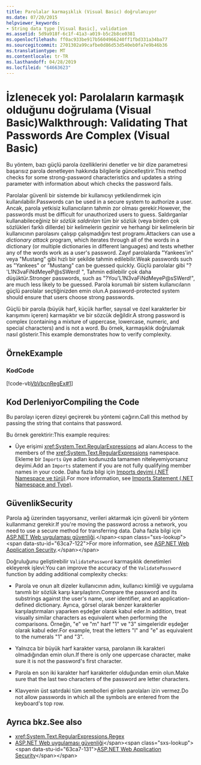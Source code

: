 ```yaml
---
title: Parolalar karmaşıklık (Visual Basic) doğrulanıyor
ms.date: 07/20/2015
helpviewer_keywords:
- String data type [Visual Basic], validation
ms.assetid: 5d9a918f-6c1f-41a3-a019-b5c2b8ce0381
ms.openlocfilehash: ff0ac933be917b5604966240ff1fbd331a34ba77
ms.sourcegitcommit: 2701302a99cafbe0d86d53d540eb0fa7e9b46b36
ms.translationtype: MT
ms.contentlocale: tr-TR
ms.lasthandoff: 04/28/2019
ms.locfileid: "64663623"
---
```

# <a name="walkthrough-validating-that-passwords-are-complex-visual-basic"></a><span data-ttu-id="63ca7-102">İzlenecek yol: Parolaların karmaşık olduğunu doğrulama (Visual Basic)</span><span class="sxs-lookup"><span data-stu-id="63ca7-102">Walkthrough: Validating That Passwords Are Complex (Visual Basic)</span></span>
<span data-ttu-id="63ca7-103">Bu yöntem, bazı güçlü parola özelliklerini denetler ve bir dize parametresi başarısız parola denetleyen hakkında bilgilerle güncelleştirir.</span><span class="sxs-lookup"><span data-stu-id="63ca7-103">This method checks for some strong-password characteristics and updates a string parameter with information about which checks the password fails.</span></span>  
  
 <span data-ttu-id="63ca7-104">Parolalar güvenli bir sistemde bir kullanıcıyı yetkilendirmek için kullanılabilir.</span><span class="sxs-lookup"><span data-stu-id="63ca7-104">Passwords can be used in a secure system to authorize a user.</span></span> <span data-ttu-id="63ca7-105">Ancak, parola yetkisiz kullanıcıların tahmin zor olması gerekir.</span><span class="sxs-lookup"><span data-stu-id="63ca7-105">However, the passwords must be difficult for unauthorized users to guess.</span></span> <span data-ttu-id="63ca7-106">Saldırganlar kullanabileceğiniz bir *sözlük saldırıları* tüm bir sözlük (veya birden çok sözlükleri farklı dillerde) bir kelimelerin gezinir ve herhangi bir kelimelerin bir kullanıcının parolasını çalışıp çalışmadığını test programı.</span><span class="sxs-lookup"><span data-stu-id="63ca7-106">Attackers can use a *dictionary attack* program, which iterates through all of the words in a dictionary (or multiple dictionaries in different languages) and tests whether any of the words work as a user's password.</span></span> <span data-ttu-id="63ca7-107">Zayıf parolalarda "Yankees'in" veya "Mustang" gibi hızlı bir şekilde tahmin edilebilir.</span><span class="sxs-lookup"><span data-stu-id="63ca7-107">Weak passwords such as "Yankees" or "Mustang" can be guessed quickly.</span></span> <span data-ttu-id="63ca7-108">Güçlü parolalar gibi "? 'L1N3vaFiNdMeyeP@sSWerd! ", Tahmin edilebilir çok daha düşüktür.</span><span class="sxs-lookup"><span data-stu-id="63ca7-108">Stronger passwords, such as "?You'L1N3vaFiNdMeyeP@sSWerd!", are much less likely to be guessed.</span></span> <span data-ttu-id="63ca7-109">Parola korumalı bir sistem kullanıcıların güçlü parolalar seçtiğinizden emin olun.</span><span class="sxs-lookup"><span data-stu-id="63ca7-109">A password-protected system should ensure that users choose strong passwords.</span></span>  
  
 <span data-ttu-id="63ca7-110">Güçlü bir parola (büyük harf, küçük harfler, sayısal ve özel karakterler bir karışımını içeren) karmaşıktır ve bir sözcük değildir.</span><span class="sxs-lookup"><span data-stu-id="63ca7-110">A strong password is complex (containing a mixture of uppercase, lowercase, numeric, and special characters) and is not a word.</span></span> <span data-ttu-id="63ca7-111">Bu örnek, karmaşıklık doğrulamak nasıl gösterir.</span><span class="sxs-lookup"><span data-stu-id="63ca7-111">This example demonstrates how to verify complexity.</span></span>  
  
## <a name="example"></a><span data-ttu-id="63ca7-112">Örnek</span><span class="sxs-lookup"><span data-stu-id="63ca7-112">Example</span></span>  
  
### <a name="code"></a><span data-ttu-id="63ca7-113">Kod</span><span class="sxs-lookup"><span data-stu-id="63ca7-113">Code</span></span>  
 [!code-vb[VbVbcnRegEx#1](~/samples/snippets/visualbasic/VS_Snippets_VBCSharp/VbVbcnRegEx/VB/Class1.vb#1)]  
  
## <a name="compiling-the-code"></a><span data-ttu-id="63ca7-114">Kod Derleniyor</span><span class="sxs-lookup"><span data-stu-id="63ca7-114">Compiling the Code</span></span>  
 <span data-ttu-id="63ca7-115">Bu parolayı içeren dizeyi geçirerek bu yöntemi çağırın.</span><span class="sxs-lookup"><span data-stu-id="63ca7-115">Call this method by passing the string that contains that password.</span></span>  
  
 <span data-ttu-id="63ca7-116">Bu örnek gerektirir:</span><span class="sxs-lookup"><span data-stu-id="63ca7-116">This example requires:</span></span>  
  
- <span data-ttu-id="63ca7-117">Üye erişimi <xref:System.Text.RegularExpressions> ad alanı.</span><span class="sxs-lookup"><span data-stu-id="63ca7-117">Access to the members of the <xref:System.Text.RegularExpressions> namespace.</span></span> <span data-ttu-id="63ca7-118">Ekleme bir `Imports` üye adları kodunuzda tamamen niteleyemiyorsanız deyimi.</span><span class="sxs-lookup"><span data-stu-id="63ca7-118">Add an `Imports` statement if you are not fully qualifying member names in your code.</span></span> <span data-ttu-id="63ca7-119">Daha fazla bilgi için [Imports deyimi (.NET Namespace ve türü)](../../../../visual-basic/language-reference/statements/imports-statement-net-namespace-and-type.md).</span><span class="sxs-lookup"><span data-stu-id="63ca7-119">For more information, see [Imports Statement (.NET Namespace and Type)](../../../../visual-basic/language-reference/statements/imports-statement-net-namespace-and-type.md).</span></span>  
  
## <a name="security"></a><span data-ttu-id="63ca7-120">Güvenlik</span><span class="sxs-lookup"><span data-stu-id="63ca7-120">Security</span></span>  
 <span data-ttu-id="63ca7-121">Parola ağ üzerinden taşıyorsanız, verileri aktarmak için güvenli bir yöntem kullanmanız gerekir.</span><span class="sxs-lookup"><span data-stu-id="63ca7-121">If you're moving the password across a network, you need to use a secure method for transferring data.</span></span> <span data-ttu-id="63ca7-122">Daha fazla bilgi için [ASP.NET Web uygulaması güvenliği](https://docs.microsoft.com/previous-versions/aspnet/330a99hc(v=vs.100)).</span><span class="sxs-lookup"><span data-stu-id="63ca7-122">For more information, see [ASP.NET Web Application Security](https://docs.microsoft.com/previous-versions/aspnet/330a99hc(v=vs.100)).</span></span>
  
 <span data-ttu-id="63ca7-123">Doğruluğunu geliştirebilir `ValidatePassword` karmaşıklık denetimleri ekleyerek işlevi:</span><span class="sxs-lookup"><span data-stu-id="63ca7-123">You can improve the accuracy of the `ValidatePassword` function by adding additional complexity checks:</span></span>  
  
- <span data-ttu-id="63ca7-124">Parola ve onun alt dizeler kullanıcının adını, kullanıcı kimliği ve uygulama tanımlı bir sözlük karşı karşılaştırın.</span><span class="sxs-lookup"><span data-stu-id="63ca7-124">Compare the password and its substrings against the user's name, user identifier, and an application-defined dictionary.</span></span> <span data-ttu-id="63ca7-125">Ayrıca, görsel olarak benzer karakterler karşılaştırmaları yaparken eşdeğer olarak kabul eder.</span><span class="sxs-lookup"><span data-stu-id="63ca7-125">In addition, treat visually similar characters as equivalent when performing the comparisons.</span></span> <span data-ttu-id="63ca7-126">Örneğin, "e" ve "m" harf "1" ve "3" simgeleridir eşdeğer olarak kabul eder.</span><span class="sxs-lookup"><span data-stu-id="63ca7-126">For example, treat the letters "l" and "e" as equivalent to the numerals "1" and "3".</span></span>  
  
- <span data-ttu-id="63ca7-127">Yalnızca bir büyük harf karakter varsa, parolanın ilk karakteri olmadığından emin olun.</span><span class="sxs-lookup"><span data-stu-id="63ca7-127">If there is only one uppercase character, make sure it is not the password's first character.</span></span>  
  
- <span data-ttu-id="63ca7-128">Parola en son iki karakter harf karakterler olduğundan emin olun.</span><span class="sxs-lookup"><span data-stu-id="63ca7-128">Make sure that the last two characters of the password are letter characters.</span></span>  
  
- <span data-ttu-id="63ca7-129">Klavyenin üst satırdaki tüm sembolleri girilen parolaları izin vermez.</span><span class="sxs-lookup"><span data-stu-id="63ca7-129">Do not allow passwords in which all the symbols are entered from the keyboard's top row.</span></span>  
  
## <a name="see-also"></a><span data-ttu-id="63ca7-130">Ayrıca bkz.</span><span class="sxs-lookup"><span data-stu-id="63ca7-130">See also</span></span>

- <xref:System.Text.RegularExpressions.Regex>
- <span data-ttu-id="63ca7-131">[ASP.NET Web uygulaması güvenliği](https://docs.microsoft.com/previous-versions/aspnet/330a99hc(v=vs.100))</span><span class="sxs-lookup"><span data-stu-id="63ca7-131">[ASP.NET Web Application Security](https://docs.microsoft.com/previous-versions/aspnet/330a99hc(v=vs.100))</span></span>
